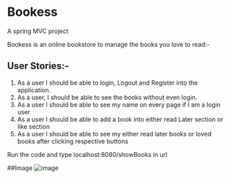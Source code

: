 # Bookess
A spring MVC project

Bookess is an online bookstore to manage the books you love to read:-
## User Stories:-
1. As a user I should be able to login, Logout and Register into the
application. 
2. As a user, I should be able to see the books without even login.
3. As a user I should be able to see my name on every page if I am a login user 
4. As a user I should be able to add a book into either read Later section or like section 
5. As a user I should be able to see my either read later books or loved books after clicking respective buttons


Run the code and type localhost:8080/showBooks in url

##Image
![image](https://user-images.githubusercontent.com/47102788/230789171-f8513297-24e3-4259-96d7-373e069f0799.png)

